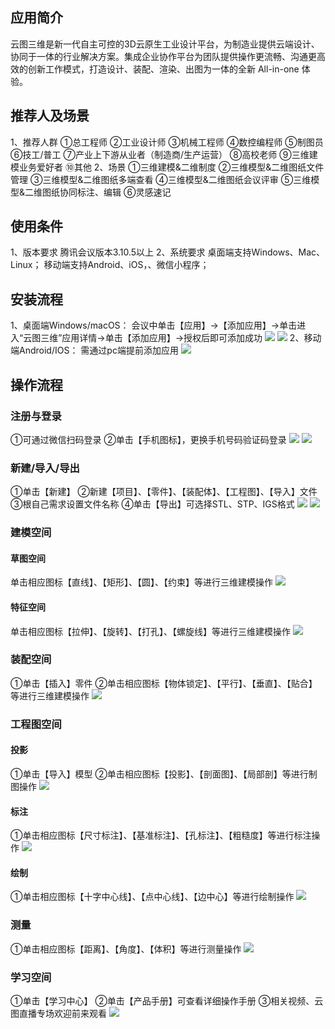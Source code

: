 ## 应用简介
云图三维是新一代自主可控的3D云原生工业设计平台，为制造业提供云端设计、协同于一体的行业解决方案。集成企业协作平台为团队提供操作更流畅、沟通更高效的创新工作模式，打造设计、装配、渲染、出图为一体的全新 All-in-one 体验。

## 推荐人及场景
1、推荐人群
①总工程师
②工业设计师
③机械工程师
④数控编程师
⑤制图员
⑥技工/普工
⑦产业上下游从业者（制造商/生产运营）
⑧高校老师
⑨三维建模业务爱好者
⑩其他
2、场景
①三维建模&二维制度
②三维模型&二维图纸文件管理
③三维模型&二维图纸多端查看
④三维模型&二维图纸会议评审
⑤三维模型&二维图纸协同标注、编辑
⑥灵感速记

## 使用条件
1、版本要求
腾讯会议版本3.10.5以上
2、系统要求
桌面端支持Windows、Mac、Linux；
移动端支持Android、iOS，、微信小程序；

## 安装流程
1、桌面端Windows/macOS：
会议中单击【应用】->【添加应用】->单击进入“云图三维”应用详情->单击【添加应用】->授权后即可添加成功
![](https://qcloudimg.tencent-cloud.cn/raw/7fabc54ac8ef670fe67e45bf17cd8770.png)
![](https://qcloudimg.tencent-cloud.cn/raw/671d462ba24608eefa05be829c109482.png)
2、移动端Android/IOS：
需通过pc端提前添加应用
![](https://qcloudimg.tencent-cloud.cn/raw/5fc2ba93580ab635cca3ab1ace0a8b6c.png)
## 操作流程
### 注册与登录
①可通过微信扫码登录
②单击【手机图标】，更换手机号码验证码登录
![](https://qcloudimg.tencent-cloud.cn/raw/155967caf08bbeef588e8dc0c7726808.png)
![](https://qcloudimg.tencent-cloud.cn/raw/d2f909393475781ed73ef02042c6058b.png)

### 新建/导入/导出
①单击【新建】
②新建【项目】、【零件】、【装配体】、【工程图】、【导入】文件
③根自己需求设置文件名称
④单击【导出】可选择STL、STP、IGS格式
![](https://qcloudimg.tencent-cloud.cn/raw/8ba58413f6af72b19b5acef3dce0cf6a.png)
![](https://qcloudimg.tencent-cloud.cn/raw/48e936e122fc24f99361f5a5e35b4e4f.png)

### 建模空间
#### 草图空间
单击相应图标【直线】、【矩形】、【圆】、【约束】等进行三维建模操作
![](https://qcloudimg.tencent-cloud.cn/raw/690488280186e7e150067458995da0ba.png)
#### 特征空间
单击相应图标【拉伸】、【旋转】、【打孔】、【螺旋线】等进行三维建模操作
![](https://qcloudimg.tencent-cloud.cn/raw/5d2c7c791c5305080c0492c8e9856f99.png)
### 装配空间
①单击【插入】零件
②单击相应图标【物体锁定】、【平行】、【垂直】、【贴合】等进行三维建模操作
![](https://qcloudimg.tencent-cloud.cn/raw/3913f1a4a00e33a16322f4538ea1f3e7.png)
### 工程图空间
#### 投影
①单击【导入】模型
②单击相应图标【投影】、【剖面图】、【局部剖】等进行制图操作
![](https://qcloudimg.tencent-cloud.cn/raw/b537b160099ae1f313876d1b2003f2e1.png)
#### 标注
①单击相应图标【尺寸标注】、【基准标注】、【孔标注】、【粗糙度】等进行标注操作
![](https://qcloudimg.tencent-cloud.cn/raw/8bb3be21f6f4b75b52fb3f1de30b6a65.png)
#### 绘制
①单击相应图标【十字中心线】、【点中心线】、【边中心】等进行绘制操作
![](https://qcloudimg.tencent-cloud.cn/raw/6d0e2c824c68d86108f53ebd15983e4d.png)
### 测量
①单击相应图标【距离】、【角度】、【体积】等进行测量操作
![](https://qcloudimg.tencent-cloud.cn/raw/a694ee0d9facd083b74d0958a420f816.png)
### 学习空间
①单击【学习中心】
②单击【产品手册】可查看详细操作手册
③相关视频、云图直播专场欢迎前来观看
![](https://qcloudimg.tencent-cloud.cn/raw/76ed1ef2be93a58ab25f8c61c7d58f55.png)
